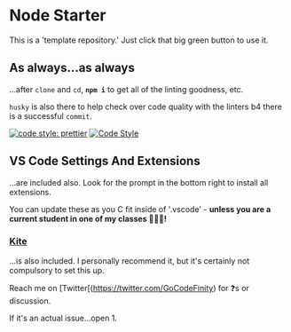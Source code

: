 # Node Starter

This is a 'template repository.' Just click that big green button to use it.

## As always...as always

...after `clone` and `cd`, **`npm i`** to get all of the linting goodness, etc.

`husky` is also there to help check over code quality with the linters b4 there is a successful `commit`.

[![code style: prettier](https://img.shields.io/badge/code_style-prettier-ff69b4.svg?style=flat-square)](https://github.com/prettier/prettier)
[![Code Style](https://badgen.net/badge/code%20style/airbnb/ff5a5f?icon=airbnb)](https://github.com/airbnb/javascript)

## VS Code Settings And Extensions

...are included also. Look for the prompt in the bottom right to install all extensions.

You can update these as you C fit inside of '.vscode' - **unless you are a current student in one of my classes 🙅🏽‍♂️!**

### [Kite](https://www.kite.com/javascript/)

...is also included. I personally recommend it, but it's certainly not compulsory to set this up.

Reach me on [Twitter[(https://twitter.com/GoCodeFinity) for ❓s or discussion.

If it's an actual issue...open 1.
